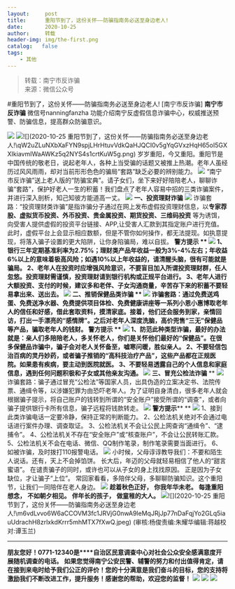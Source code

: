 ```yaml
---
layout:     post
title:      重阳节到了，这份关怀——防骗指南务必送至身边老人!
date:       2020-10-25
author:     转载
header-img: img/the-first.png
catalog:   false
tags:
    - 其他
---
```


<blockquote><p>转载：南宁市反诈骗<br>
来源：微信公众号</p></blockquote>

#重阳节到了，这份关怀——防骗指南务必送至身边老人!
[南宁市反诈骗]
**南宁市反诈骗**
微信号nanningfanzha
功能介绍南宁反虚假信息诈骗中心，权威推送预警、防骗信息，提高群众防骗意识。

![]({{site.baseurl}}/postimg/m6vdLvvo6W47AZOFrUD442DAXlvL0HY0j2y3OGXkCFJU8wJ9Hq7gZNDuR3VQFYlCHBq25aZZhWgh8Jy4R2wibIQ.gif)
![]({{site.baseurl}}/postimg/m6vdLvvo6W5vVkp498DVQOK1EAKWoEWxneeVEjH55yoE4kCVZsSXt4aBF6Ficiaw4bqj9rtzcqhnNh4lzv67TgDg.jpeg)![](2020-10-25
重阳节到了，这份关怀——防骗指南务必送至身边老人!\\qW2uZLuNXbXaFYN9spjLHrHtuvVdkQaHJQCI0v5gYqGVxzHqH65oI5GXXIkiavmIWaAWKz5q2NYS4s1crtKuW5g.png)
岁岁重阳，今又重阳。重阳节是中国传统的敬老日，说起老年人，各种上当受骗的话题又被推上热潮。老年人虽经历过风风雨雨，却对当前形形色色的骗局“套路”缺乏必要的辨别能力。
![]({{site.baseurl}}/postimg/m6vdLvvo6W5vVkp498DVQOK1EAKWoEWxhkBvbydpktF4nAicHc9XM0BvcI8jkGkNCMkMTaib9DWKMgy60e94sAOQ.jpeg)
“南宁市反诈骗”送上老人版的“防骗宝典”。请子女们，坐下来好好陪陪老人，聊聊诈骗“套路”，保护好老人一生的积蓄！我们盘点了老年人容易中招的三类诈骗案件，并进行深入剖析，知己知彼方能道高一丈。
![]({{site.baseurl}}/postimg/ibNZpRic05xbnXF33QXAHVlbdOc5Nib4Iy8NyicccJg1PX2QBOxnWpBb2gk42HwNGibp9s2C6yxye2HldguPKg6ousw.png)
**一、投资理财诈骗**
![]({{site.baseurl}}/postimg/m6vdLvvo6W5vVkp498DVQOK1EAKWoEWxhgDgwx37grICmibw7RucBpNV954WSmxt6s8icEkLqI1qUbia4x6kyiaY5Q.jpeg)
诈骗套路：“投资理财类诈骗”是指诈骗分子通过在网上发布虚假投资理财信息，以**专家荐股、虚拟货币投资、外币投资、贵金属投资、期货投资、三维码投资**
等为诱饵，向受害人提供虚假的投资平台链接、APP,让受害人汇款到其指定账户进行充值。此时，虚假平台上会显示相应数额，但是不管你如何操作，都无法提现。如执意提现，将落入骗子设置的更大陷阱，让你身陷骗局，难以自拔。
**警方提示
**
![]({{site.baseurl}}/postimg/m6vdLvvo6W5vVkp498DVQOK1EAKWoEWxVIzYLTS4bOkV0wGgMPAdg77Aj2Fp6U2fAjdgGv4OT9qGCV6hDg0XOA.gif)
1、银行三年定期基准利率为2.75%；理财类产品年收益一般为3%-4%左右；年收益6%以上的意味着极高风险；如遇10%以上年收益的，请清醒头脑，很有可能就是骗局。
2、老年人在投资时应增强风险意识，不要盲目加入所谓投资理财群，任人忽悠。投资理财需谨慎，投资理财请到银行机构或正规平台进行。
3、老年人进行大额投资、支付的时候，建议多和老伴、子女沟通商量，辛苦存下来的积蓄不要轻易拿出来、送出去。
![]({{site.baseurl}}/postimg/ibNZpRic05xbnXF33QXAHVlbdOc5Nib4Iy8NyicccJg1PX2QBOxnWpBb2gk42HwNGibp9s2C6yxye2HldguPKg6ousw.png)
**二、推销保健品类诈骗
**
![]({{site.baseurl}}/postimg/m6vdLvvo6W5vVkp498DVQOK1EAKWoEWxDFtJm0kbMfk0ibymK9qw9iclug4u1m3h93shvoic5VbXsjNtDlhlSfYQg.jpeg)
诈骗套路：通过免费送鸡蛋、免费送净水器、免费提供项目体检、免费健康讲座等一系列小恩小惠博取老年人的信任和好感，借此套取资料，摸清家底。接着，他们还会服务到家，亲情回访，打出一手漂亮的“感情牌”。之后对老年人深度洗脑，高价兜售“三无”保健品等产品，骗取老年人的钱财。
**警方提示****
**
![]({{site.baseurl}}/postimg/m6vdLvvo6W5vVkp498DVQOK1EAKWoEWxVIzYLTS4bOkV0wGgMPAdg77Aj2Fp6U2fAjdgGv4OT9qGCV6hDg0XOA.gif)
1、防范此种类型诈骗，最好的办法就是：亲人们多陪陪老人，多关怀老人，你们是关怀他们最好的“保健品”。在很多保健品诈骗中，骗子会对老人关怀备至，嘘寒问暖，胜似亲人。
2、不要轻信包治百病的灵丹妙药，或者骗子推销的“高科技治疗产品”，这些产品都在正规医院。如果患有疾病，要主动到医院就医。
3、不要轻易透露自己的个人信息和家庭信息，遇到任何问题积极和子女或其他亲友沟通。
![]({{site.baseurl}}/postimg/ibNZpRic05xbnXF33QXAHVlbdOc5Nib4Iy8NyicccJg1PX2QBOxnWpBb2gk42HwNGibp9s2C6yxye2HldguPKg6ousw.png)
**三、冒充公检法诈骗****
**
![]({{site.baseurl}}/postimg/m6vdLvvo6W5vVkp498DVQOK1EAKWoEWxSBdWhiafC3ZaJ7AMU3qVJKFo6WiaL6MTNNS9iazJ8NicpvKXklPcE60UuA.jpeg)
诈骗套路：骗子通过冒充“公检法”等国家人员，出具伪造的立案决定书、法院传票、通缉令等，以涉嫌犯罪为由恐吓老年人。为了证明自身清白，很多老年人就会根据骗子提示，将自己账户的钱转到所谓的“安全账户”接受所谓的“调查”，或者向骗子提供银行卡所有信息，骗子远程将钱款转走。
![]({{site.baseurl}}/postimg/m6vdLvvo6W5vVkp498DVQOK1EAKWoEWxyYibsibiaa6e4FZtnlqjDGImSKF8cWicGK0BKpWM4auMf8ibhLDX2Bfr0PQ.jpeg)
**警方提示****
**
![]({{site.baseurl}}/postimg/m6vdLvvo6W5vVkp498DVQOK1EAKWoEWxVIzYLTS4bOkV0wGgMPAdg77Aj2Fp6U2fAjdgGv4OT9qGCV6hDg0XOA.gif)
1、接到此类诈骗电话一定要冷静，保持正常的判断能力。
2、公检法机关绝对不会通过电话进行案件办理、调查取证。
3、公检法机关不会让公民上网查询“通缉令”、“逮捕令”。
4、公检法机关不存在“安全账户”或“核查账户”，不会让公民转账汇款。
5、公检法机关不会在电话、微信、QQ制作笔录，制作笔录需要当面进行。
6、如被诈骗，及时拨打110报警电话。
![]({{site.baseurl}}/postimg/m6vdLvvo6W5vVkp498DVQOK1EAKWoEWxoiaVbmxUYene78HfvFfVKnepicAcmSmjSoYlgGlAQmNRw8TVhiaBVT7SA.jpeg)
小时候，父母谆谆教导我们：不要和陌生人说话。还有，天上不会掉馅饼。
长大后，年迈的父母就轻易相信了他人的“甜言蜜语”。
在谴责骗子的同时，或许也可以从子女的身上找找原因。
正是因为子女缺位，才让骗子“上位”。
常回家看看，多陪伴父母，多聊聊防骗知识。这个重阳节，让我们一同陪伴在老人身边。
![]({{site.baseurl}}/postimg/m6vdLvvo6W5vVkp498DVQOK1EAKWoEWxoiaVbmxUYene78HfvFfVKnepicAcmSmjSoYlgGlAQmNRw8TVhiaBVT7SA.jpeg)
**趁着秋色正好，**
**你我年华未老。**
**每逢重阳想念，**
**不如朝夕相见。**
**伴年长的孩子，**
**做童稚的大人。**
![]({{site.baseurl}}/postimg/ibNZpRic05xbnXF33QXAHVlbdOc5Nib4Iy8NyicccJg1PX2QBOxnWpBb2gk42HwNGibp9s2C6yxye2HldguPKg6ousw.png)![](2020-10-25
重阳节到了，这份关怀——防骗指南务必送至身边老人!\\m6vdLvvo6W6aCCOVM3fc1JRVjG0nwA9leMqJRjJp77nDaFqjYo2GLq5iauUdrachH8zrlxkdKrrr5mhMTX7fXwQ.jpeg)
(审核:杨俊责编:朱耀华编辑:蒋越校对:谭玉兰)
***
**朋友您好！0771-12340是****自治区民意调查中心对社会公众安全感满意度开展随机调查的电话。**
**如果您觉得南宁公安民警、辅警的努力和付出值得肯定，请在接到来电时给予我们公正的评价！您的十分满意是我们奋斗的目标，您的支持将激励我们不断改进工作，提升服务！感谢您的帮助，欢迎您的监督！**
![]({{site.baseurl}}/postimg/m6vdLvvo6W4tBmkSw7BynPAZ4dpgGzH6gPSKpMSPibm3ZZdwYARicAqYI6iaLTicawgZUezTc6lgHXWGaSqHwiav3qA.jpeg)
![]({{site.baseurl}}/postimg/m6vdLvvo6W4tBmkSw7BynPAZ4dpgGzH6dmhqpDKgZf4VOiaaxr6LcaFfRCPDEHukjOhPlt2iaH3NnVwoVk1xjWLw.jpeg)
![]({{site.baseurl}}/postimg/m6vdLvvo6W4tBmkSw7BynPAZ4dpgGzH62EZZ3JuBHMHzWr2pWjUukPSqx9WsRt3S4RWQicPNzhvt1LNVX5mbTSw.jpeg)
